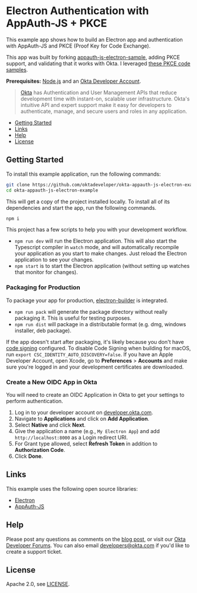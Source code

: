 # Electron Authentication with AppAuth-JS + PKCE
 
This example app shows how to build an Electron app and authentication with AppAuth-JS and PKCE (Proof Key for Code Exchange).

This app was built by forking [appauth-js-electron-sample](https://github.com/googlesamples/appauth-js-electron-sample), adding PKCE support, and validating that it works with Okta. I leveraged [these PKCE code samples](https://github.com/openid/AppAuth-JS/issues/28).

<!-- Please read [Build a Java EE REST API; Secure it with JWT and OIDC]() to see how this app was created. -->

**Prerequisites:** [Node.js](https://nodejs.org/) and an [Okta Developer Account](https://developer.okta.com).

> [Okta](https://developer.okta.com/) has Authentication and User Management APIs that reduce development time with instant-on, scalable user infrastructure. Okta's intuitive API and expert support make it easy for developers to authenticate, manage, and secure users and roles in any application.

* [Getting Started](#getting-started)
* [Links](#links)
* [Help](#help)
* [License](#license)

## Getting Started

To install this example application, run the following commands:

```bash
git clone https://github.com/oktadeveloper/okta-appauth-js-electron-example.git
cd okta-appauth-js-electron-example
```

This will get a copy of the project installed locally. To install all of its dependencies and start the app, run the following commands.
 
```bash
npm i
```

This project has a few scripts to help you with your development workflow.

* `npm run dev` will run the Electron application. This will also start the Typescript compiler in `watch` mode, and will automatically recompile your application as you start to make changes. Just reload the Electron application to see your changes.
* `npm start` is to start the Electron application (without setting up watches that monitor for changes).

### Packaging for Production

To package your app for production, [electron-builder](https://www.electron.build/) is integrated. 

* `npm run pack` will generate the package directory without really packaging it. This is useful for testing purposes.
* `npm run dist` will package in a distributable format (e.g. dmg, windows installer, deb package).

If the app doesn't start after packaging, it's likely because you don't have [code signing](https://www.electron.build/code-signing) configured. To disable Code Signing when building for macOS, run `export CSC_IDENTITY_AUTO_DISCOVERY=false`. If you have an Apple Developer Account, open Xcode, go to **Preferences** > **Accounts** and make sure you're logged in and your development certificates are downloaded.

### Create a New OIDC App in Okta

You will need to create an OIDC Application in Okta to get your settings to perform authentication. 

1. Log in to your developer account on [developer.okta.com](https://developer.okta.com).
2. Navigate to **Applications** and click on **Add Application**.
3. Select **Native** and click **Next**. 
4. Give the application a name (e.g., `My Electron App`) and add `http://localhost:8000` as a Login redirect URI.
5. For Grant type allowed, select **Refresh Token** in addition to **Authorization Code**.
6. Click **Done**.

## Links

This example uses the following open source libraries:

* [Electron](https://electronjs.org/)
* [AppAuth-JS](https://github.com/openid/AppAuth-JS)

## Help

Please post any questions as comments on the [blog post](), or visit our [Okta Developer Forums](https://devforum.okta.com/). You can also email developers@okta.com if you'd like to create a support ticket.

## License

Apache 2.0, see [LICENSE](LICENSE).